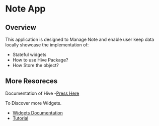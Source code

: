 # Note App

## Overview

This application is designed to Manage Note and enable user keep data locally  showcase the implementation of:
  - Stateful widgets 
  - How to use Hive Package? 
  - How Store the object?

## More Resoreces 

Documentation of Hive
  -[Press Here](https://docs.hivedb.dev/)

To Discover more Widgets.
   - [Widgets Documentation](https://docs.flutter.dev/ui/widgets/material2)
   - [Tutorial](https://www.youtube.com/playlist?list=PL82uaKJraAILRBFE1XhCyfvu-Fclc6vv1)

